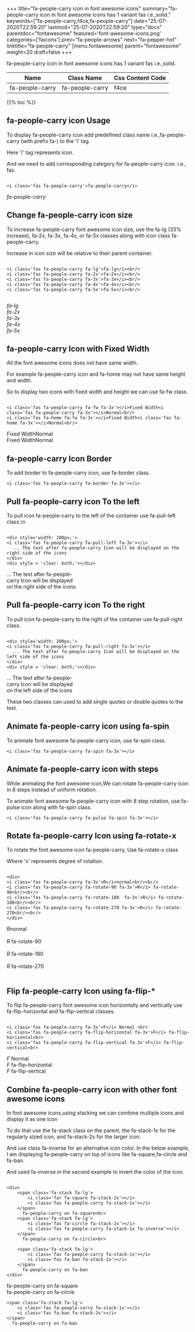 +++
title="fa-people-carry icon in font awesome icons"
summary="fa-people-carry icon in font awesome icons has 1 variant fas i.e.,solid."
keywords=["fa-people-carry,f4ce,fa-people-carry"]
date="25-07-2020T22:59:20"
lastmod="25-07-2020T22:59:20"
type="docs"
parentdoc="fontawesome"
featured='font-awesome-icons.png'
categories=['faicons']
prev="fa-people-arrows"
next="fa-pepper-hot"
linktitle="fa-people-carry"
[menu.fontawesome]
parent="fontawesome"
weight=20
draft=false
+++


fa-people-carry icon in font awesome icons has 1 variant fas i.e.,solid.

<div class='table-responsive'><table class='table'><thead><tr><th>Name</th><th>Class Name</th><th>Css Content Code</th></tr></thead><tbody><tr><td>fa-people-carry</td><td>fa-people-carry</td><td>f4ce</td></tr></tbody></table></div>


{{% toc %}}


## fa-people-carry icon Usage

To display fa-people-carry icon add predefined class name i.e.,fa-people-carry (with prefix fa-) to the 'i' tag.

Here 'i' tag represents icon.

And we need to add corresponding category for fa-people-carry icon. i.e., fas.


```

<i class='fas fa-people-carry'>fa-people-carry</i>
```

<i class='fas fa-people-carry'>fa-people-carry</i>




## Change fa-people-carry icon size
To increase fa-people-carry font awesome icon size, use the fa-lg (33% increase), fa-2x, fa-3x, fa-4x, or fa-5x classes along with icon class fa-people-carry.

Increase in icon size will be relative to their parent container. 

```

<i class='fas fa-people-carry fa-lg'>fa-lg</i><br/>
<i class='fas fa-people-carry fa-2x'>fa-2x</i><br/>
<i class='fas fa-people-carry fa-3x'>fa-3x</i><br/>
<i class='fas fa-people-carry fa-4x'>fa-4x</i><br/>
<i class='fas fa-people-carry fa-5x'>fa-5x</i><br/>
            
```

<i class='fas fa-people-carry fa-lg'>fa-lg</i><br/>
<i class='fas fa-people-carry fa-2x'>fa-2x</i><br/>
<i class='fas fa-people-carry fa-3x'>fa-3x</i><br/>
<i class='fas fa-people-carry fa-4x'>fa-4x</i><br/>
<i class='fas fa-people-carry fa-5x'>fa-5x</i><br/>
            



## fa-people-carry Icon with Fixed Width 

All the font awesome icons does not have same width.

For example fa-people-carry icon and fa-home may not have same height and width.

So to display two icons with fixed width and height we can use fa-fw class.


```

<i class='fas fa-people-carry fa-fw fa-3x'></i>Fixed Width<i class='fas fa-people-carry fa-3x'></i>Normal<br/>
<i class='fas fa-home fa-fw fa-3x'></i>Fixed Width<i class='fas fa-home fa-3x'></i>Normal<br/>
```

<i class='fas fa-people-carry fa-fw fa-3x'></i>Fixed Width<i class='fas fa-people-carry fa-3x'></i>Normal<br/>
<i class='fas fa-home fa-fw fa-3x'></i>Fixed Width<i class='fas fa-home fa-3x'></i>Normal<br/>



## fa-people-carry Icon Border 

To add border to fa-people-carry icon, use fa-border class.


```
<i class='fas fa-people-carry fa-border fa-3x'></i>

```
<i class='fas fa-people-carry fa-border fa-3x'></i>





## Pull fa-people-carry icon To the left

To pull icon fa-people-carry to the left of the container use fa-pull-left class.\n

```

<div style='width: 200px;'>
<i class='fas fa-people-carry fa-pull-left fa-3x'></i>
  ... The text after fa-people-carry Icon will be displayed on the right side of the icons
</div>
<div style = 'clear: both;'></div>
```

<div style='width: 200px;'>
<i class='fas fa-people-carry fa-pull-left fa-3x'></i>
  ... The text after fa-people-carry Icon will be displayed on the right side of the icons
</div>
<div style = 'clear: both;'></div>




## Pull fa-people-carry icon To the right
To pull icon fa-people-carry to the right of the container use fa-pull-right class.

```

<div style='width: 200px;'>
<i class='fas fa-people-carry fa-pull-right fa-3x'></i>
  ... The text after fa-people-carry Icon will be displayed on the left side of the icons
</div>
<div style = 'clear: both;'></div>
```

<div style='width: 200px;'>
<i class='fas fa-people-carry fa-pull-right fa-3x'></i>
  ... The text after fa-people-carry Icon will be displayed on the left side of the icons
</div>
<div style = 'clear: both;'></div>

These two classes can used to add single quotes or double quotes to the text.


## Animate fa-people-carry icon using fa-spin
To animate font awesome fa-people-carry icon, use fa-spin class.

```
<i class='fas fa-people-carry fa-spin fa-3x'></i>
```
<i class='fas fa-people-carry fa-spin fa-3x'></i>




## Animate fa-people-carry icon with steps
While animating the font awesome icon,We can rotate fa-people-carry icon in 8 steps instead of uniform rotation.

To animate font awesome fa-people-carry icon with 8 step rotation, use fa-pulse icon along with fa-spin class.


```
<i class='fas fa-people-carry fa-pulse fa-spin fa-3x'></i>

```
<i class='fas fa-people-carry fa-pulse fa-spin fa-3x'></i>





## Rotate fa-people-carry Icon using fa-rotate-x
To rotate the font awesome icon fa-people-carry, Use fa-rotate-x class

Where 'x' represents degree of rotation.


```

<div>
<i class='fas fa-people-carry fa-3x'>R</i>normal<br/><br/>
<i class='fas fa-people-carry fa-rotate-90 fa-3x'>R</i> fa-rotate-90<br/><br/> 
<i class='fas fa-people-carry fa-rotate-180  fa-3x'>R</i> fa-rotate-180<br/><br/> 
<i class='fas fa-people-carry fa-rotate-270 fa-3x'>R</i> fa-rotate-270<br/><br/>
</div>
```

<div>
<i class='fas fa-people-carry fa-3x'>R</i>normal<br/><br/>
<i class='fas fa-people-carry fa-rotate-90 fa-3x'>R</i> fa-rotate-90<br/><br/> 
<i class='fas fa-people-carry fa-rotate-180  fa-3x'>R</i> fa-rotate-180<br/><br/> 
<i class='fas fa-people-carry fa-rotate-270 fa-3x'>R</i> fa-rotate-270<br/><br/>
</div>




## Flip fa-people-carry Icon using fa-flip-*
To flip fa-people-carry font awesome icon horizontally and vertically use fa-flip-horizontal and fa-flip-vertical classes. 

```

<i class='fas fa-people-carry fa-3x'>F</i> Normal <br>
<i class='fas fa-people-carry fa-flip-horizontal fa-3x'>F</i> fa-flip-horizontal<br>
<i class='fas fa-people-carry fa-flip-vertical fa-3x'>F</i> fa-flip-vertical<br>
```

<i class='fas fa-people-carry fa-3x'>F</i> Normal <br>
<i class='fas fa-people-carry fa-flip-horizontal fa-3x'>F</i> fa-flip-horizontal<br>
<i class='fas fa-people-carry fa-flip-vertical fa-3x'>F</i> fa-flip-vertical<br>




## Combine fa-people-carry icon with other font awesome icons
In font awesome icons,using stacking we can combine multiple icons and display it as one icon 

To do that use the fa-stack class on the parent, the fa-stack-1x for the regularly sized icon, and fa-stack-2x for the larger icon.

And use class fa-inverse for an alternative icon color. 
In the below example, I am displaying fa-people-carry on top of icons like fa-square,fa-circle and fa-ban.

And used fa-inverse in the second example to invert the color of the icon.

```

<div>
    <span class='fa-stack fa-lg'>
        <i class='far fa-square fa-stack-2x'></i>
        <i class='fas fa-people-carry fa-stack-1x'></i>
    </span>
      fa-people-carry on fa-square<br>
    <span class='fa-stack fa-lg'>
        <i class='fas fa-circle fa-stack-2x'></i>
        <i class='fas fa-people-carry fa-stack-1x fa-inverse'></i>
    </span>
      fa-people-carry on fa-circle<br>

    <span class='fa-stack fa-lg'>
        <i class='fas fa-people-carry fa-stack-1x'></i>
        <i class='fas fa-ban fa-stack-2x'></i>
    </span>
      fa-people-carry on fa-ban
</div>
```

<div>
    <span class='fa-stack fa-lg'>
        <i class='far fa-square fa-stack-2x'></i>
        <i class='fas fa-people-carry fa-stack-1x'></i>
    </span>
      fa-people-carry on fa-square<br>
    <span class='fa-stack fa-lg'>
        <i class='fas fa-circle fa-stack-2x'></i>
        <i class='fas fa-people-carry fa-stack-1x fa-inverse'></i>
    </span>
      fa-people-carry on fa-circle<br>

    <span class='fa-stack fa-lg'>
        <i class='fas fa-people-carry fa-stack-1x'></i>
        <i class='fas fa-ban fa-stack-2x'></i>
    </span>
      fa-people-carry on fa-ban
</div>







